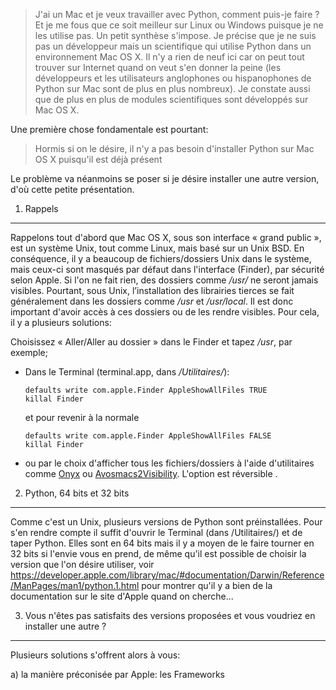 >J'ai un Mac et je veux travailler avec Python, comment puis-je faire ? Et je me fous que ce soit meilleur sur Linux ou Windows puisque je ne les utilise pas.
Un petit synthèse s'impose. Je précise que je ne suis pas un développeur mais un scientifique qui utilise Python dans un environnement Mac OS X. Il n'y a rien de neuf ici car on peut tout trouver sur Internet quand on veut s'en donner la peine (les développeurs et les utilisateurs anglophones ou hispanophones de Python sur Mac sont de plus en plus nombreux). Je constate aussi que de plus en plus de modules scientifiques sont développés sur Mac OS X.

Une première chose fondamentale est pourtant:

> Hormis si on le désire, il n'y a pas besoin d'installer Python sur Mac OS X puisqu'il est déjà présent


Le problème va néanmoins se poser si je désire installer une autre version, d'où cette petite présentation.

1) Rappels
----------

Rappelons tout d'abord que Mac OS X, sous son interface « grand public », est un système Unix, tout comme Linux, mais basé sur un Unix BSD. En conséquence, il y a beaucoup de fichiers/dossiers Unix dans le système, mais ceux-ci sont masqués par défaut dans l'interface (Finder), par sécurité selon Apple. Si l'on ne fait rien, des dossiers comme */usr/* ne seront jamais visibles. 
Pourtant, sous Unix, l’installation des librairies tierces se fait généralement dans les dossiers comme */usr* et */usr/local*. Il est donc important d'avoir accès à ces dossiers ou de les rendre visibles. Pour cela, il y a plusieurs solutions:

Choisissez « Aller/Aller au dossier » dans le Finder et tapez */usr*, par exemple;  

  - Dans le Terminal (terminal.app, dans */Utilitaires/*):  

        defaults write com.apple.Finder AppleShowAllFiles TRUE
        killal Finder

    et pour revenir à la normale
    
        defaults write com.apple.Finder AppleShowAllFiles FALSE
        killal Finder

  - ou par le choix d'afficher tous les fichiers/dossiers à l'aide d'utilitaires comme [Onyx](http://www.titanium.free.fr/) ou [Avosmacs2Visibility](http://www.magazine-avosmac.com/avosmacV4/telecharger/Avosmac2.php). L'option est réversible .

2) Python, 64 bits et 32 bits
-----------------------------

Comme c'est un Unix, plusieurs versions de Python sont préinstallées. Pour s'en rendre compte il suffit d'ouvrir le Terminal (dans /Utilitaires/) et de taper Python. Elles sont en 64 bits mais il y a moyen de le faire tourner en 32 bits si l'envie vous en prend, de même qu'il est possible de choisir la version que l'on désire utiliser, voir https://developer.apple.com/library/mac/#documentation/Darwin/Reference/ManPages/man1/python.1.html pour montrer qu'il y a bien de la documentation sur le site d'Apple quand on cherche...

3) Vous n'êtes pas satisfaits des versions proposées et vous voudriez en installer une autre ?
----------------------------------------

Plusieurs solutions s'offrent alors à vous:

a) la manière préconisée par Apple: les Frameworks
